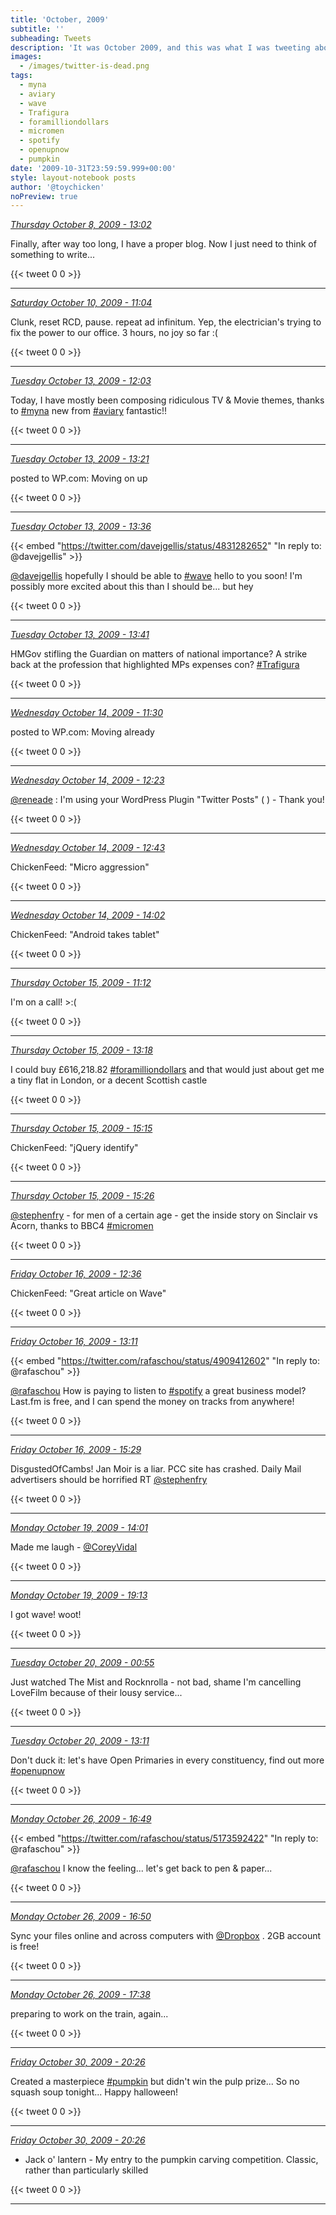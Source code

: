 ```yaml
---
title: 'October, 2009'
subtitle: ''
subheading: Tweets
description: 'It was October 2009, and this was what I was tweeting about...'
images:
  - /images/twitter-is-dead.png
tags:
  - myna
  - aviary
  - wave
  - Trafigura
  - foramilliondollars
  - micromen
  - spotify
  - openupnow
  - pumpkin
date: '2009-10-31T23:59:59.999+00:00'
style: layout-notebook posts
author: '@toychicken'
noPreview: true
---
```


<p><a id="4707218762" href="#4707218762"><em title="2009-10-08T13:02:07.000+01:00">Thursday October 8, 2009 - 13:02</em></a></p>
      
Finally, after way too long, I have a proper blog. Now I just need to think of something to write... 

{{< tweet 0 0 >}}

---

<p><a id="4757911421" href="#4757911421"><em title="2009-10-10T11:04:37.000+01:00">Saturday October 10, 2009 - 11:04</em></a></p>
      
Clunk, reset RCD, pause.  repeat ad infinitum. Yep, the electrician's trying to fix the power to our office. 3 hours, no joy so far :(

{{< tweet 0 0 >}}

---

<p><a id="4832426184" href="#4832426184"><em title="2009-10-13T12:03:23.000+01:00">Tuesday October 13, 2009 - 12:03</em></a></p>
      
Today, I have mostly been composing ridiculous TV & Movie themes, thanks to [#myna](/tags/myna) new from [#aviary](/tags/aviary)  fantastic!!

{{< tweet 0 0 >}}

---

<p><a id="4833513153" href="#4833513153"><em title="2009-10-13T13:21:13.000+01:00">Tuesday October 13, 2009 - 13:21</em></a></p>
      
posted to WP.com: Moving on up 

{{< tweet 0 0 >}}

---

<p><a id="4833763668" href="#4833763668"><em title="2009-10-13T13:36:52.000+01:00">Tuesday October 13, 2009 - 13:36</em></a></p>
      
{{< embed "https://twitter.com/davejgellis/status/4831282652" "In reply to: @davejgellis" >}}


[@davejgellis](https://twitter.com/@davejgellis)  hopefully I should be able to [#wave](/tags/wave) hello to you soon! I'm possibly more excited about this than I should be... but hey

{{< tweet 0 0 >}}

---

<p><a id="4833835966" href="#4833835966"><em title="2009-10-13T13:41:21.000+01:00">Tuesday October 13, 2009 - 13:41</em></a></p>
      
HMGov stifling the Guardian on matters of national importance? A strike back at the profession that highlighted MPs expenses con? [#Trafigura](/tags/Trafigura)

{{< tweet 0 0 >}}

---

<p><a id="4858947760" href="#4858947760"><em title="2009-10-14T11:30:39.000+01:00">Wednesday October 14, 2009 - 11:30</em></a></p>
      
posted to WP.com: Moving already 

{{< tweet 0 0 >}}

---

<p><a id="4859604333" href="#4859604333"><em title="2009-10-14T12:23:00.000+01:00">Wednesday October 14, 2009 - 12:23</em></a></p>
      
[@reneade](https://twitter.com/@reneade) : I'm using your WordPress Plugin "Twitter Posts" (  ) - Thank you!

{{< tweet 0 0 >}}

---

<p><a id="4859888775" href="#4859888775"><em title="2009-10-14T12:43:20.000+01:00">Wednesday October 14, 2009 - 12:43</em></a></p>
      
ChickenFeed: "Micro aggression" 

{{< tweet 0 0 >}}

---

<p><a id="4861189306" href="#4861189306"><em title="2009-10-14T14:02:53.000+01:00">Wednesday October 14, 2009 - 14:02</em></a></p>
      
ChickenFeed: "Android takes tablet" 

{{< tweet 0 0 >}}

---

<p><a id="4885526802" href="#4885526802"><em title="2009-10-15T11:12:56.000+01:00">Thursday October 15, 2009 - 11:12</em></a></p>
      
I'm on a call! &gt;:(

{{< tweet 0 0 >}}

---

<p><a id="4887174899" href="#4887174899"><em title="2009-10-15T13:18:56.000+01:00">Thursday October 15, 2009 - 13:18</em></a></p>
      
I could buy £616,218.82 [#foramilliondollars](/tags/foramilliondollars) and that would just about get me a tiny flat in London, or a decent Scottish castle

{{< tweet 0 0 >}}

---

<p><a id="4889349038" href="#4889349038"><em title="2009-10-15T15:15:40.000+01:00">Thursday October 15, 2009 - 15:15</em></a></p>
      
ChickenFeed: "jQuery identify" 

{{< tweet 0 0 >}}

---

<p><a id="4889577904" href="#4889577904"><em title="2009-10-15T15:26:07.000+01:00">Thursday October 15, 2009 - 15:26</em></a></p>
      
[@stephenfry](https://twitter.com/@stephenfry)  - for men of a certain age - get the inside story on Sinclair vs Acorn, thanks to BBC4  [#micromen](/tags/micromen)

{{< tweet 0 0 >}}

---

<p><a id="4913661699" href="#4913661699"><em title="2009-10-16T12:36:34.000+01:00">Friday October 16, 2009 - 12:36</em></a></p>
      
ChickenFeed: "Great article on Wave" 

{{< tweet 0 0 >}}

---

<p><a id="4914184413" href="#4914184413"><em title="2009-10-16T13:11:55.000+01:00">Friday October 16, 2009 - 13:11</em></a></p>
      
{{< embed "https://twitter.com/rafaschou/status/4909412602" "In reply to: @rafaschou" >}}


[@rafaschou](https://twitter.com/@rafaschou)  How is paying to listen to [#spotify](/tags/spotify) a great business model? Last.fm is free, and I can spend the money on tracks from anywhere!

{{< tweet 0 0 >}}

---

<p><a id="4916833606" href="#4916833606"><em title="2009-10-16T15:29:38.000+01:00">Friday October 16, 2009 - 15:29</em></a></p>
      
DisgustedOfCambs! Jan Moir is a liar. PCC site has crashed. Daily Mail advertisers should be horrified RT [@stephenfry](https://twitter.com/@stephenfry)  

{{< tweet 0 0 >}}

---

<p><a id="4990329766" href="#4990329766"><em title="2009-10-19T14:01:55.000+01:00">Monday October 19, 2009 - 14:01</em></a></p>
      
Made me laugh -  [@CoreyVidal](https://twitter.com/@CoreyVidal) 

{{< tweet 0 0 >}}

---

<p><a id="4996875049" href="#4996875049"><em title="2009-10-19T19:13:58.000+01:00">Monday October 19, 2009 - 19:13</em></a></p>
      
I got wave! woot!

{{< tweet 0 0 >}}

---

<p><a id="5004405287" href="#5004405287"><em title="2009-10-20T00:55:08.000+01:00">Tuesday October 20, 2009 - 00:55</em></a></p>
      
Just watched The Mist and Rocknrolla - not bad, shame I'm cancelling LoveFilm because of their lousy service...

{{< tweet 0 0 >}}

---

<p><a id="5017166023" href="#5017166023"><em title="2009-10-20T13:11:26.000+01:00">Tuesday October 20, 2009 - 13:11</em></a></p>
      
Don't duck it: let's have Open Primaries in every constituency, find out more  [#openupnow](/tags/openupnow)

{{< tweet 0 0 >}}

---

<p><a id="5177122898" href="#5177122898"><em title="2009-10-26T16:49:00.000+00:00">Monday October 26, 2009 - 16:49</em></a></p>
      
{{< embed "https://twitter.com/rafaschou/status/5173592422" "In reply to: @rafaschou" >}}


[@rafaschou](https://twitter.com/@rafaschou)  I know the feeling... let's get back to pen & paper...

{{< tweet 0 0 >}}

---

<p><a id="5177163161" href="#5177163161"><em title="2009-10-26T16:50:46.000+00:00">Monday October 26, 2009 - 16:50</em></a></p>
      
Sync your files online and across computers with [@Dropbox](https://twitter.com/@Dropbox) . 2GB account is free! 

{{< tweet 0 0 >}}

---

<p><a id="5178215228" href="#5178215228"><em title="2009-10-26T17:38:10.000+00:00">Monday October 26, 2009 - 17:38</em></a></p>
      
preparing to work on the train, again...

{{< tweet 0 0 >}}

---

<p><a id="5296862364" href="#5296862364"><em title="2009-10-30T20:26:48.000+00:00">Friday October 30, 2009 - 20:26</em></a></p>
      
Created a masterpiece [#pumpkin](/tags/pumpkin) but didn't win the pulp prize... So no squash soup tonight... Happy halloween!

{{< tweet 0 0 >}}

---

<p><a id="5296863046" href="#5296863046"><em title="2009-10-30T20:26:50.000+00:00">Friday October 30, 2009 - 20:26</em></a></p>
      
 - Jack o' lantern - My entry to the pumpkin carving competition. Classic, rather than particularly skilled

{{< tweet 0 0 >}}

---
